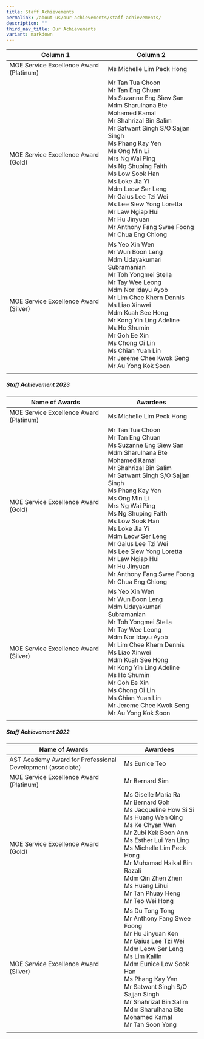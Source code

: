 ```yaml
---
title: Staff Achievements
permalink: /about-us/our-achievements/staff-achievements/
description: ""
third_nav_title: Our Achievements
variant: markdown
---
```



| Column 1 | Column 2 | 
| -------- | -------- | 
| MOE Service Excellence Award (Platinum)| Ms Michelle Lim Peck Hong|
|MOE Service Excellence Award (Gold) | Mr Tan Tua Choon<br>Mr Tan Eng Chuan<br>Ms Suzanne Eng Siew San<br>Mdm Sharulhana Bte Mohamed Kamal<br>Mr Shahrizal Bin Salim<br>Mr Satwant Singh S/O Sajjan Singh<br>Ms Phang Kay Yen<br>Ms Ong Min Li<br>Mrs Ng Wai Ping<br>Ms Ng Shuping Faith<br>Ms Low Sook Han<br>Ms Loke Jia Yi<br>Mdm Leow Ser Leng<br>Mr Gaius Lee Tzi Wei<br>Ms Lee Siew Yong Loretta<br>Mr Law Ngiap Hui<br>Mr Hu Jinyuan<br>Mr Anthony Fang Swee Foong<br>Mr Chua Eng Chiong | 
|MOE Service Excellence Award (Silver) |Ms Yeo Xin Wen<br> Mr Wun Boon Leng<br>Mdm Udayakumari Subramanian<br>Mr Toh Yongmei Stella<br>Mr Tay Wee Leong<br>Mdm Nor Idayu Ayob<br>Mr Lim Chee Khern Dennis<br>Ms Liao Xinwei<br>Mdm Kuah See Hong<br>Mr Kong Yin Ling Adeline<br>Ms Ho Shumin<br>Mr Goh Ee Xin<br>Ms Chong Oi Lin<br>Ms Chian Yuan Lin<br>Mr Jereme Chee Kwok Seng<br>Mr Au Yong Kok Soon|
| | |


##### Staff Achievement 2023

| Name of Awards | Awardees | 
| -------- | -------- |
| MOE Service Excellence Award (Platinum)| Ms Michelle Lim Peck Hong|
|MOE Service Excellence Award (Gold) | Mr Tan Tua Choon<br>Mr Tan Eng Chuan<br>Ms Suzanne Eng Siew San<br>Mdm Sharulhana Bte Mohamed Kamal<br>Mr Shahrizal Bin Salim<br>Mr Satwant Singh S/O Sajjan Singh<br>Ms Phang Kay Yen<br>Ms Ong Min Li<br>Mrs Ng Wai Ping<br>Ms Ng Shuping Faith<br>Ms Low Sook Han<br>Ms Loke Jia Yi<br>Mdm Leow Ser Leng<br>Mr Gaius Lee Tzi Wei<br>Ms Lee Siew Yong Loretta<br>Mr Law Ngiap Hui<br>Mr Hu Jinyuan<br>Mr Anthony Fang Swee Foong<br>Mr Chua Eng Chiong | 
|MOE Service Excellence Award (Silver) |Ms Yeo Xin Wen<br> Mr Wun Boon Leng<br>Mdm Udayakumari Subramanian<br>Mr Toh Yongmei Stella<br>Mr Tay Wee Leong<br>Mdm Nor Idayu Ayob<br>Mr Lim Chee Khern Dennis<br>Ms Liao Xinwei<br>Mdm Kuah See Hong<br>Mr Kong Yin Ling Adeline<br>Ms Ho Shumin<br>Mr Goh Ee Xin<br>Ms Chong Oi Lin<br>Ms Chian Yuan Lin<br>Mr Jereme Chee Kwok Seng<br>Mr Au Yong Kok Soon|
| | |



##### Staff Achievement 2022

| Name of Awards | Awardees | 
| -------- | -------- |
| AST Academy Award for Professional Development (associate)    | Ms Eunice Teo    | 
| MOE Service Excellence Award (Platinum)| Mr Bernard Sim|
|MOE Service Excellence Award (Gold) | Ms Giselle Maria Ra<br>Mr Bernard Goh<br>Ms Jacqueline How Si Si<br>Ms Huang Wen Qing<br>Ms Ke Chyan Wen<br>Mr Zubi Kek Boon Ann<br>Ms Esther Lui Yan Ling<br>Ms Michelle Lim Peck Hong<br>Mr Muhamad Haikal Bin Razali<br>Mdm Qin Zhen Zhen<br>Ms Huang Lihui<br>Mr Tan Phuay Heng<br>Mr Teo Wei Hong | 
|MOE Service Excellence Award (Silver) |Ms Du Tong Tong<br> Mr Anthony Fang Swee Foong<br>Mr Hu Jinyuan Ken<br>Mr Gaius Lee Tzi Wei<br>Mdm Leow Ser Leng<br>Ms Lim Kailin<br>Mdm Eunice Low Sook Han<br>Ms Phang Kay Yen<br>Mr Satwant Singh S/O Sajjan Singh<br>Mr Shahrizal Bin Salim<br>Mdm Sharulhana Bte Mohamed Kamal<br>Mr Tan Soon Yong|
| | |